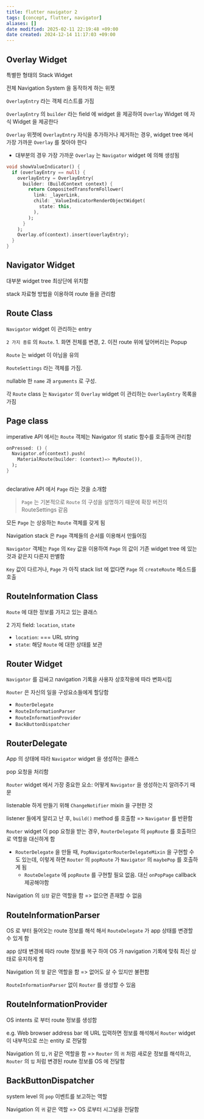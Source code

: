 ```yaml
---
title: flutter navigator 2
tags: [concept, flutter, navigator]
aliases: []
date modified: 2025-02-11 22:19:48 +09:00
date created: 2024-12-14 11:17:03 +09:00
---
```


## Overlay Widget

특별한 형태의 Stack Widget

전체 Navigation System 을 동작하게 하는 위젯

`OverlayEntry` 라는 객체 리스트를 가짐

`OverlayEntry` 의 `builder` 라는 field 에 widget 을 제공하여 `Overlay` Widget 에 자식 Widget 을 제공한다

`Overlay` 위젯에 `OverlayEntry` 자식을 추가하거나 제거하는 경우, widget tree 에서 가장 가까운 `Overlay` 를 찾아야 한다

- 대부분의 경우 가장 가까운 `Overlay` 는 `Navigator` widget 에 의해 생성됨

```dart
void showValueIndicator() {
  if (overlayEntry == null) {
    overlayEntry = OverlayEntry(
      builder: (BuildContext context) {
        return CompositedTransformFollower(
          link: _layerLink,
          child: _ValueIndicatorRenderObjectWidget(
            state: this,
          ),
        );
      }
    );
    Overlay.of(context).insert(overlayEntry);
  }
}
```

## Navigator Widget

대부분 widget tree 최상단에 위치함

stack 자료형 방법을 이용하여 route 들을 관리함

## Route Class

`Navigator` widget 이 관리하는 entry

`2 가지 종류` 의 `Route`. 1. 화면 전체를 변경, 2. 이전 route 위에 덮어버리는 Popup

`Route` 는 widget 이 아님을 유의

`RouteSettings` 라는 객체를 가짐.

nullable 한 `name` 과 `arguments` 로 구성.

각 `Route` class 는 `Navigator` 의 `Overlay` widget 이 관리하는 `OverlayEntry` 목록을 가짐

## Page class

imperative API 에서는 `Route` 객체는 Navigator 의 static 함수를 호출하며 관리함

```dart
onPressed: () {
  Navigator.of(context).push(
    MaterialRoute(builder: (context)=> MyRoute()),
  );
}
  
```

declarative API 에서 `Page` 라는 것을 소개함

> `Page` 는 기본적으로 `Route` 의 구성을 설명하기 때문에 확장 버전의 RouteSettings 같음

모든 `Page` 는 상응하는 `Route` 객체를 갖게 됨

Navigation stack 은 `Page` 객체들의 순서를 이용해서 만듫어짐

`Navigator` 객체는 `Page` 의 `Key` 값을 이용하여 `Page` 의 값이 기존 widget tree 에 있는 것과 같은지 다른지 판별함

`Key` 값이 다르거나, `Page` 가 아직 stack list 에 없다면 `Page` 의 `createRoute` 메소드를 호출

## RouteInformation Class

`Route` 에 대한 정보를 가지고 있는 클래스

2 가지 field: `location`, `state`

- `location`: === URL string
- `state`: 해당 `Route` 에 대한 상태를 보관

## Router Widget

`Navigator` 를 감싸고 navigation 기록을 사용자 상호작용에 따라 변화시킴

`Router` 은 자신의 일을 구성요소들에게 할당함

- `RouterDelegate`
- `RouteInformationParser`
- `RouteInformationProvider`
- `BackButtonDispatcher`

## RouterDelegate

App 의 상태에 따라 `Navigator` widget 을 생성하는 클래스

pop 요청을 처리함

`Router` widget 에서 가장 중요한 요소: 어떻게 `Navigator` 을 생성하는지 알려주기 때문

listenable 하게 만들기 위해 `ChangeNotifier` mixin 을 구현한 것

listener 들에게 알리고 난 후, `build()` method 를 호출함 => `Navigator` 를 반환함

`Router` widget 이 pop 요청을 받는 경우, `RouterDelegate` 의 `popRoute` 를 호출하므로 역할을 대신하게 함

- `RouterDelegate` 을 만들 때, `PopNavigatorRouterDelegateMixin` 을 구현할 수도 있는데, 이렇게 하면 `Router` 의 `popRoute` 가 `Navigator` 의 `maybePop` 를 호출하게 됨
  - `RouteDelegate` 에 `popRoute` 를 구현할 필요 없음. 대신 `onPopPage` callback 제공해야함

Navigation 의 `심장` 같은 역할을 함 => 없으면 존재할 수 없음

## RouteInformationParser

OS 로 부터 들어오는 route 정보를 해석 해서 `RouteDelegate` 가 app 상태를 변경할 수 있게 함

app 상태 변경에 따라 route 정보를 복구 하여 OS 가 navigation 기록에 맞춰 최신 상태로 유지하게 함

Navigation 의 `팔` 같은 역할을 함 => 없어도 살 수 있지만 불편함

`RouteInformationParser` 없이 `Router` 를 생성할 수 있음

## RouteInformationProvider

OS intents 로 부터 route 정보를 생성함

e.g. Web browser address bar 에 URL 입력하면 정보를 해석해서 `Router` widget 이 내부적으로 쓰는 entity 로 전달함

Navigation 의 `입,귀` 같은 역할을 함 => `Router` 의 `귀` 처럼 새로운 정보를 해석하고, `Router` 의 `입` 처럼 변경된 route 정보를 OS 에 전달함

## BackButtonDispatcher

system level 의 `pop` 이벤트를 보고하는 역할

Navigation 의 `귀` 같은 역할 => OS 로부터 시그널을 전달함
